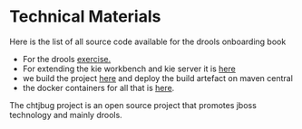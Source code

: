 # Technical Materials

Here is the list of all source code available for the drools onboarding book

* For the drools [exercise.](https://github.com/nheron/droolscourse/tree/master/cost-calculation)
* For extending the kie workbench and kie server it is [here](https://github.com/chtiJBUG/drools-onboarding)
* we build the project [here](http://build.pymma-software.com/jenkins/view/All/job/drools-framework-oss-master/) and deploy the build artefact on maven central
* the docker containers for all that is [here](https://hub.docker.com/r/chtijbug/docker-kie-wb/).

The chtjbug project is an open source project that promotes jboss technology and mainly drools.

